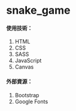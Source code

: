 # snake_game
#### 使用技術：
1. HTML
2. CSS
3. SASS
4. JavaScript
5. Canvas
   
#### 外部資源：
1. Bootstrap
2. Google Fonts
